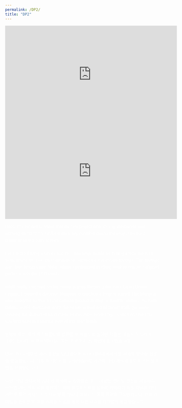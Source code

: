 ```yaml
---
permalink: /DP2/
title: "DP2"
---
```


<iframe width="560" height="315" src="https://youtu.be/sGsc-hWFQWI?si=Lff9HS88x86dxtLO" frameborder="0" allow="accelerometer; autoplay; clipboard-write; encrypted-media; gyroscope; picture-in-picture" allowfullscreen></iframe>

<iframe width="560" height="315" src="https://youtu.be/bHBqLoI8XmQ?si=katUhPhEy3xoQ3ey&t=29" frameborder="0" allow="accelerometer; autoplay; clipboard-write; encrypted-media; gyroscope; picture-in-picture" allowfullscreen></iframe>

<div style="font-family: Arial, sans-serif; color: #ffffff; line-height: 1.6;">
  <p style="font-size: 14px; font-weight: 400; margin-bottom: 20px;">
Hello, I’m excited to share that my first project after joining Westworld was working on "DP2," a Netflix drama. My contributions to the project focused primarily on the train scenes.
  </p>
  <p style="font-size: 14px; font-weight: 400; margin-bottom: 20px;">
For the 2D driving source capture, I was responsible for filming inside the KTX train, where we mounted cameras to capture the necessary footage. This footage was then brought into Nuke, where I performed stitching work to ensure it aligned perfectly with the LED mesh.
  </p>
  <p style="font-size: 14px; font-weight: 400; margin-bottom: 20px;">
Additionally, I worked on the tunnel scenes involving the train. Using Unreal Engine, I created a dynamic blueprint to simulate a lengthy tunnel. The blueprint was designed so that as the camera passed through a specific section, the train behind would disappear while the tunnel ahead would dynamically generate, creating the illusion of an endless tunnel. After rendering, I completed the final stitching work to integrate everything seamlessly.
  </p>

  <p> </p>

  <p style="font-size: 14px; font-weight: 400; margin-bottom: 20px;">
안녕하세요, 제가 웨스트월드에 합류한 후 처음으로 참여한 작품은 넷플릭스 드라마 "DP2"입니다. 이 프로젝트에서 저는 주로 기차 씬 작업에 참여했습니다.
  </p>
  <p style="font-size: 14px; font-weight: 400; margin-bottom: 20px;">
먼저, 2D 드라이빙 소스 촬영을 담당했으며, KTX 내부에 카메라를 부착해 필요한 영상을 촬영했습니다. 이후 이 데이터를 누크(Nuke)로 가져와 LED 메쉬에 맞도록 스티칭 작업을 진행했습니다.
  </p>
  <p style="font-size: 14px; font-weight: 400; margin-bottom: 20px;">
또한, 터널 안에서의 기차 씬 제작에도 참여했습니다. 이 씬은 언리얼 엔진을 사용하여 구현했으며, 긴 터널을 표현하기 위해 블루프린트를 활용해 카메라가 특정 터널을 지나가면 뒤쪽의 기차는 사라지고 앞쪽 터널이 생성되는 동적 환경을 구성했습니다. 이후 렌더링을 완료한 후 최종 스티칭 작업을 통해 모든 요소를 매끄럽게 통합했습니다.
  </p>

</div>